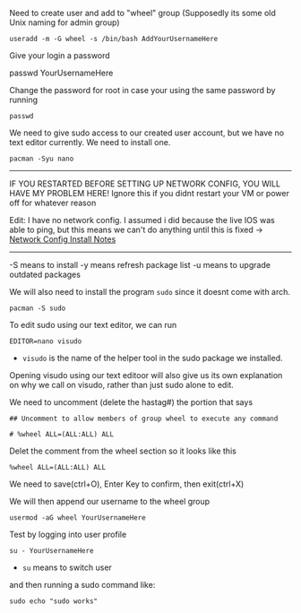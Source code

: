 Need to create user and add to "wheel" group (Supposedly its some old Unix naming for admin group)

`useradd -m -G wheel -s /bin/bash AddYourUsernameHere`

Give your login a password

passwd YourUsernameHere

Change the password for root in case your using the same password by running

`passwd`

We need to give sudo access to our created user account, but we have no text editor currently. We need to install one.

`pacman -Syu nano`

---
IF YOU RESTARTED BEFORE SETTING UP NETWORK CONFIG, YOU WILL HAVE MY PROBLEM HERE! Ignore this if you didnt restart your VM or power off for whatever reason

Edit: I have no network config. I assumed i did because the live IOS was able to ping, but this means we can't do anything until this is fixed → [Network Config Install Notes](/notes/Arch_Network_Config.md)

---

-S means to install
-y means refresh package list
-u means to upgrade outdated packages

We will also need to install the program `sudo` since it doesnt come with arch. 

`pacman -S sudo`

To edit sudo using our text editor, we can run

`EDITOR=nano visudo`

- `visudo` is the name of the helper tool in the sudo package we installed. 

Opening visudo using our text editoor will also give us its own explanation on why we call on visudo, rather than just sudo alone to edit.

We need to uncomment (delete the hastag#) the portion that says 

`## Uncomment to allow members of group wheel to execute any command`

`# %wheel ALL=(ALL:ALL) ALL`

Delet the comment from the wheel section so it looks like this

`%wheel ALL=(ALL:ALL) ALL`

We need to save(ctrl+O), Enter Key to confirm, then exit(ctrl+X)

We will then append our username to the wheel group

`usermod -aG wheel YourUsernameHere`

Test by logging into user profile

`su - YourUsernameHere`

- `su` means to switch user

and then running a sudo command like:

`sudo echo "sudo works"`
